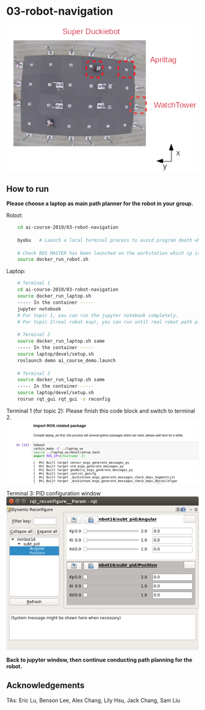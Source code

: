 # 03-robot-navigation

<img src="figures/experiment.png" width="600"></img>
    
## How to run

**Please choose a laptop as main path planner for the robot in your group.** 

Robot:
```bash
    cd ai-course-2019/03-robot-navigation

    byobu   # Launch a local terminal process to avoid program death when broken network.

    # Check ROS MASTER has been launched on the workstation which ip is 192.168.50.150
    source docker_run_robot.sh
```

Laptop:
```bash
    # Terminal 1
    cd ai-course-2019/03-robot-navigation
    source docker_run_laptop.sh
    ----- In the container -----
    jupyter notebook
    # For topic 1, you can run the jupyter notebook completely.
    # For topic 2(real robot exp), you can run until real robot path planning shown below. 

    # Terminal 2
    source docker_run_laptop.sh same
    ----- In the container -----
    source laptop/devel/setup.sh
    roslaunch demo ai_course_demo.launch

    # Terminal 3
    source docker_run_laptop.sh same
    ----- In the container -----
    source laptop/devel/setup.sh
    rosrun rqt_gui rqt_gui -s reconfig
```

Terminal 1 (for topic 2): Please finish this code block and switch to terminal 2. <br />
<img src="figures/jupyter_catkin_make.png" width="800px"></img><br />

Terminal 3: PID configuration window <br />
<img src="figures/pid_configuration.png" width="600px"></img><br />

**Back to jupyter window, then continue conducting path planning for the robot.**
 

## Acknowledgements
TAs: Eric Lu, Benson Lee, Alex Chang, Lily Hsu, Jack Chang, Sam Liu
